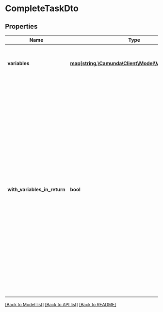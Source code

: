 # CompleteTaskDto

## Properties
Name | Type | Description | Notes
------------ | ------------- | ------------- | -------------
**variables** | [**map[string,\Camunda\Client\Model\VariableValueDto]**](VariableValueDto.md) | A JSON object containing variable key-value pairs. | [optional] 
**with_variables_in_return** | **bool** | Indicates whether the response should contain the process variables or not. The default is &#x60;false&#x60; with a response code of &#x60;204&#x60;. If set to &#x60;true&#x60; the response contains the process variables and has a response code of &#x60;200&#x60;. If the task is not associated with a process instance (e.g. if it&#x27;s part of a case instance) no variables will be returned. | [optional] [default to false]

[[Back to Model list]](../../README.md#documentation-for-models) [[Back to API list]](../../README.md#documentation-for-api-endpoints) [[Back to README]](../../README.md)

